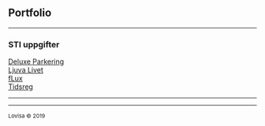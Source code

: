 ## Portfolio

---

### STI uppgifter

[Deluxe Parkering](/Deluxe-Parkering)<br>
<a href="https://github.com/lovisa/Ljuva-Livet">Ljuva Livet</a><br>
<a href="https://github.com/lovisa/fLux">fLux</a><br>
<a href="https://github.com/lovisa/Tidsreg">Tidsreg</a><br>

---






---
<p style="font-size:11px">Lovisa © 2019</p>
